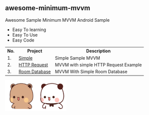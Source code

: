 ## awesome-minimum-mvvm
Awesome Sample Minimum MVVM Android Sample
- Easy To learning
- Easy To Use
- Easy Code

<table>
  <tr>
    <th>No.</th>
    <th>Project</th>
    <th>Description</th>
  </tr>
  <tr>
    <td>1.</td>
    <td><a href="https://github.com/amirisback/minimum-mvvm">Simple</a></td>
    <td>Simple Sample MVVM</td>
  </tr>
  <tr>
    <td>2.</td>
    <td><a href="https://github.com/amirisback/minimum-mvvm-network-api">HTTP Request</a></td>
    <td>MVVM with simple HTTP Request Example</td>
  </tr>
    <tr>
    <td>3.</td>
    <td><a href="https://github.com/amirisback/minimum-mvvm-room-database">Room Database</a></td>
    <td>MVVM With Simple Room Database</td>
  </tr>
  
<!--   
  </tr>
    <tr>
    <td></td>
    <td><a href=""> </a></td>
    <td></td>
  </tr>
-->
</table>

<img width="100px" height="100px" align="left" src="https://raw.githubusercontent.com/amirisback/amirisback/master/docs/image/blink-bear.gif">
<img width="100px" height="100px" align="left" src="https://raw.githubusercontent.com/amirisback/amirisback/master/docs/image/blink-panda.gif">
